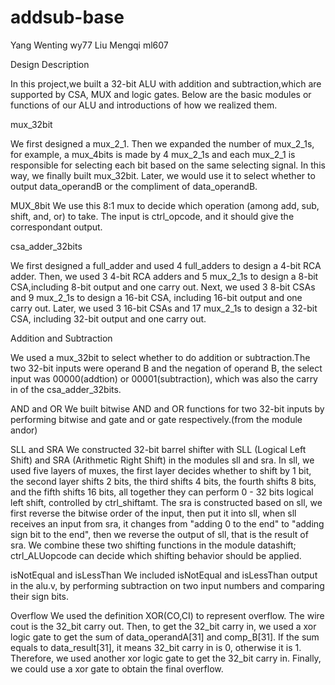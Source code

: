 # addsub-base
Yang Wenting          wy77
Liu Mengqi            ml607
 

Design Description

In this project,we built a 32-bit ALU with addition and subtraction,which are supported by CSA, MUX and logic gates. Below are the basic modules or functions of our ALU and introductions of how we realized them.

mux_32bit

We first designed a mux_2_1. Then we expanded the number of mux_2_1s, for example, a mux_4bits is made by 4 mux_2_1s and each mux_2_1 is responsible for selecting each bit based on the same selecting signal. In this way, we finally built mux_32bit. Later, we would use it to select whether to output data_operandB or the compliment of data_operandB. 


MUX_8bit
We use this 8:1 mux to decide which operation (among add, sub, shift, and, or) to take. The input is ctrl_opcode, and it should give the correspondant output.

csa_adder_32bits

We first designed a full_adder and used 4 full_adders to design a 4-bit RCA adder. Then, we used 3 4-bit RCA adders and 5 mux_2_1s to design a 8-bit CSA,including 8-bit output and one carry out. Next, we used 3 8-bit CSAs and 9 mux_2_1s to design a 16-bit CSA, including 16-bit output and one carry out. Later, we used 3 16-bit CSAs and 17 mux_2_1s to design a 32-bit CSA, including 32-bit output and one carry out. 


Addition and Subtraction

We used a mux_32bit to select whether to do addition or subtraction.The two 32-bit inputs were operand B and
the negation of operand B, the select input was 00000(addtion) or 00001(subtraction), which was also the carry in of the csa_adder_32bits.

AND and OR
We built bitwise AND and OR functions for two 32-bit inputs by performing bitwise and gate and or gate respectively.(from the module andor)

SLL and SRA
We constructed 32-bit barrel shifter with SLL (Logical Left Shift) and SRA (Arithmetic Right Shift) in the modules sll and sra. In sll, we used five layers of muxes, the first layer decides whether to shift by 1 bit, the second layer shifts 2 bits, the third shifts 4 bits, the fourth shifts 8 bits, and the fifth shifts 16 bits, all together they can perform 0 - 32 bits logical left shift, controlled by ctrl_shiftamt. The sra is constructed based on sll, we first reverse the bitwise order of the input, then put it into sll, when sll receives an input from sra, it changes from "adding 0 to the end" to "adding sign bit to the end", then we reverse the output of sll, that is the result of sra. We combine these two shifting functions in the module datashift; ctrl_ALUopcode can decide which shifting behavior should be applied.

isNotEqual and isLessThan
We included isNotEqual and isLessThan output in the alu.v, by performing subtraction on two input numbers and comparing their sign bits.

Overflow
We used the definition XOR(CO,CI) to represent overflow. The wire cout is the 32_bit carry out. Then, to get the 32_bit carry in, we used a xor logic gate to get the sum of data_operandA[31] and comp_B[31]. If the sum equals to data_result[31], it means 32_bit carry in is 0, otherwise it is 1. Therefore, we used another xor logic gate to get the 32_bit carry in.
Finally, we could use a xor gate to obtain the final overflow.




